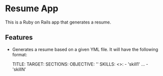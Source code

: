 # Resume App
This is a Ruby on Rails app that generates a resume.

## Features
* Generates a resume based on a given YML file.  It will have the following format:

  TITLE:
  TARGET:
  SECTIONS:
    OBJECTIVE: ''
    SKILLS:
      <<SKILLSET NAME>>:
        - 'skill1'
        ...
        - 'skillN'